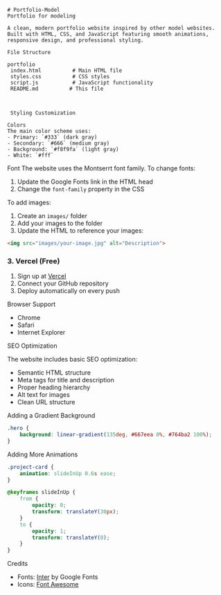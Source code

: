 ```
# Portfolio-Model
Portfolio for modeling

A clean, modern portfolio website inspired by other model websites. Built with HTML, CSS, and JavaScript featuring smooth animations, responsive design, and professional styling.

File Structure

portfolio
 index.html          # Main HTML file
 styles.css          # CSS styles
 script.js           # JavaScript functionality
 README.md          # This file
```
```


 Styling Customization

Colors
The main color scheme uses:
- Primary: `#333` (dark gray)
- Secondary: `#666` (medium gray)
- Background: `#f8f9fa` (light gray)
- White: `#fff`

```

Font
The website uses the Montserrt font family. To change fonts:

1. Update the Google Fonts link in the HTML head
2. Change the `font-family` property in the CSS


To add images:
1. Create an `images/` folder
2. Add your images to the folder
3. Update the HTML to reference your images:

```html
<img src="images/your-image.jpg" alt="Description">
```


### 3. Vercel (Free)
1. Sign up at [Vercel](https://vercel.com)
2. Connect your GitHub repository
3. Deploy automatically on every push


 Browser Support

- Chrome 
- Safari
- Internet Explorer



 SEO Optimization

The website includes basic SEO optimization:

- Semantic HTML structure
- Meta tags for title and description
- Proper heading hierarchy
- Alt text for images
- Clean URL structure


Adding a Gradient Background
```css
.hero {
    background: linear-gradient(135deg, #667eea 0%, #764ba2 100%);
}
```

Adding More Animations
```css
.project-card {
    animation: slideInUp 0.6s ease;
}

@keyframes slideInUp {
    from {
        opacity: 0;
        transform: translateY(30px);
    }
    to {
        opacity: 1;
        transform: translateY(0);
    }
}
```

Credits
- Fonts: [Inter](https://fonts.google.com/specimen/Inter) by Google Fonts
- Icons: [Font Awesome](https://fontawesome.com/)

